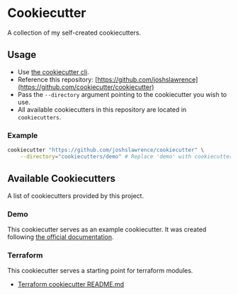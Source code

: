 # Cookiecutter

A collection of my self-created cookiecutters.

## Usage

- Use [the cookiecutter cli](https://github.com/cookiecutter/cookiecutter).
- Reference this repository: [https://github.com/joshslawrence](https://github.com/cookiecutter/cookiecutter)
- Pass the `--directory` argument pointing to the cookiecutter you wish to use.
- All available cookiecutters in this repository are located in `cookiecutters`.

### Example

```bash
cookiecutter "https://github.com/joshslawrence/cookiecutter" \
    --directory="cookiecutters/demo" # Replace 'demo' with cookiecutter of choice
```

## Available Cookiecutters

A list of cookiecutters provided by this project.

### Demo

This cookiecutter serves as an example cookiecutter.
It was created following [the official documentation](https://cookiecutter.readthedocs.io/en/stable/tutorials/tutorial2.html).

### Terraform

This cookiecutter serves a starting point for terraform modules.

- [Terraform cookiecutter README.md](./cookiecutters/terraform-azure/README.md)
